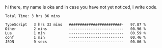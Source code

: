 hi there, my name is oka and in case you have not yet noticed, i write code.

<!--START_SECTION:waka-->

```javascript, typescript, go, python, dockerfile, yaml, markdown, html, javascriptreact, typescriptreact, json, rust
Total Time: 3 hrs 36 mins

TypeScript   3 hrs 33 mins   ########################-   97.87 %
Other        2 mins          -------------------------   00.96 %
Lua          1 min           -------------------------   00.59 %
conf         1 min           -------------------------   00.46 %
JSON         0 secs          -------------------------   00.06 %
```

<!--END_SECTION:waka-->

<!--
**okawibawa/okawibawa** is a ✨ _special_ ✨ repository because its `README.md` (this file) appears on your GitHub profile.

Here are some ideas to get you started:

- 🔭 I’m currently working on ...
- 🌱 I’m currently learning ...
- 👯 I’m looking to collaborate on ...
- 🤔 I’m looking for help with ...
- 💬 Ask me about ...
- 📫 How to reach me: ...
- 😄 Pronouns: ...
- ⚡ Fun fact: ...
-->
